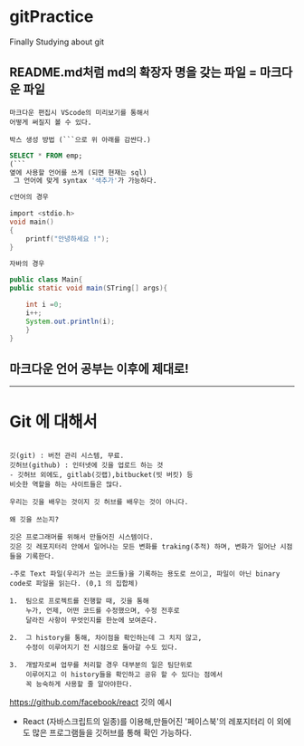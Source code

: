 # gitPractice

Finally Studying about git

## README.md처럼 md의 확장자 명을 갖는 파일 = 마크다운 파일

    마크다운 편집시 VScode의 미리보기를 통해서
    어떻게 써질지 볼 수 있다.

````
박스 생성 방법 (```으로 위 아래를 감싼다.)
````

````sql //이렇게 박스 옆에 쓰고싶은 랭귀지 쓰면 박스 안에서 systax 가능
SELECT * FROM emp;
(```
옆에 사용할 언어를 쓰게 (되면 현재는 sql)
 그 언어에 맞게 syntax '색추가'가 가능하다.
````

```C
c언어의 경우

import <stdio.h>
void main()
{
    printf("안녕하세요 !");
}
```

```java
자바의 경우

public class Main{
public static void main(STring[] args){

    int i =0;
    i++;
    System.out.println(i);
    }
}
```

## 마크다운 언어 공부는 이후에 제대로!

---

# Git 에 대해서

```

깃(git) : 버전 관리 시스템, 무료.
깃허브(github) : 인터넷에 깃을 업로드 하는 것
- 깃허브 외에도, gitlab(깃랩),bitbucket(빗 버킷) 등
비슷한 역할을 하는 사이트들은 많다.

우리는 깃을 배우는 것이지 깃 허브를 배우는 것이 아니다.
```

```
왜 깃을 쓰는지?

깃은 프로그래머를 위해서 만들어진 시스템이다.
깃은 깃 레포지터리 안에서 일어나는 모든 변화를 traking(추적) 하며, 변화가 일어난 시점들을 기록한다.

-주로 Text 파일(우리가 쓰는 코드들)을 기록하는 용도로 쓰이고, 파일이 아닌 binary code로 파일을 읽는다. (0,1 의 집합체)

1.  팀으로 프로젝트를 진행할 때, 깃을 통해
    누가, 언제, 어떤 코드를 수정했으며, 수정 전후로
    달라진 사항이 무엇인지를 한눈에 보여준다.

2.  그 history를 통해, 차이점을 확인하는데 그 치지 않고,
    수정이 이루어지기 전 시점으로 돌아갈 수도 있다.

3.  개발자로써 업무를 처리할 경우 대부분의 일은 팀단위로
    이루어지고 이 history들을 확인하고 공유 할 수 있다는 점에서
    꼭 능숙하게 사용할 줄 알아야한다.
```

https://github.com/facebook/react 깃의 예시

- React (자바스크립트의 일종)를 이용해,만들어진 '페이스북'의 레포지터리
  이 외에도 많은 프로그램들을 깃허브를 통해 확인 가능하다.
